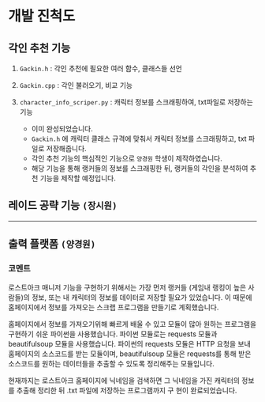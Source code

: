 
# 개발 진척도

## 각인 추천 기능
1. `Gackin.h` : 각인 추천에 필요한 여러 함수, 클래스들 선언


2. `Gackin.cpp` : 각인 불러오기, 비교 기능


3. `character_info_scriper.py` : 캐릭터 정보를 스크래핑하여, txt파일로 저장하는 기능
   * 이미 완성되었습니다.
   * `Gackin.h` 에 캐릭터 클래스 규격에 맞춰서 캐릭터 정보를 스크래핑하고, txt 파일로 저장해줍니다.
   * 각인 추천 기능의 핵심적인 기능으로 `양경원` 학생이 제작하였습니다.
   * 해당 기능을 통해 랭커들의 정보를 스크래핑한 뒤, 랭커들의 각인을 분석하여 추천 기능을 제작할 예정입니다.
   
## 레이드 공략 기능 `(장시원)`
---

## 출력 플랫폼 `(양경원)`
### 코멘트

로스트아크 매니저 기능을 구현하기 위해서는 가장 먼저 랭커들
(게임내 랭킹이 높은 사람들)의 정보, 또는 내 캐릭터의 정보를 데이터로 저장할 
필요가 있었습니다. 이 때문에 홈페이지에서 정보를 가져오는 스크랩 프로그램을
 만들기로 계획했습니다.

홈페이지에서 정보를 가져오기위해 빠르게 배울 수 있고 모듈이 많아 원하는 
프로그램을 구현하기 쉬운 파이썬을 사용했습니다. 파이썬 모듈로는 requests 
모듈과 beautifulsoup 모듈을 사용했습니다. 파이썬의 requests 모듈은 HTTP 
요청을 보내 홈페이지의 소스코드를 받는 모듈이며, beautifulsoup 모듈은 
requests를 통해 받은 소스코드를 원하는 데이터들을 추출할 수 있도록 
정리해주는 모듈입니다.

현재까지는 로스트아크 홈페이지에 닉네임을 검색하면 그 닉네임을 가진 
캐릭터의 정보를 추출해 정리한 뒤 .txt 파일에 저장하는 프로그램까지 구
현이 완료되었습니다.
